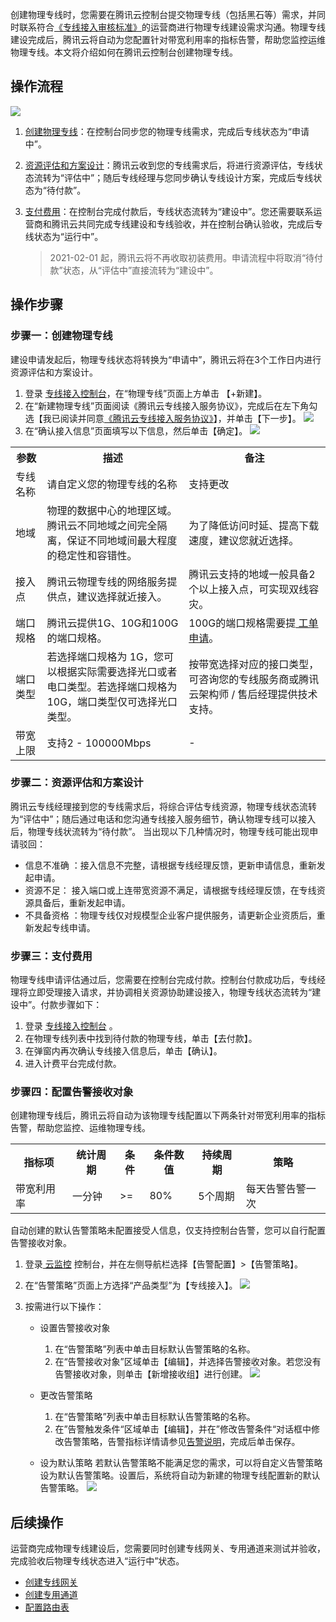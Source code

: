 创建物理专线时，您需要在腾讯云控制台提交物理专线（包括黑石等）需求，并同时联系符合[《专线接入审核标准》](https://cloud.tencent.com/document/product/216/45875)的运营商进行物理专线建设需求沟通。物理专线建设完成后，腾讯云将自动为您配置针对带宽利用率的指标告警，帮助您监控运维物理专线。本文将介绍如何在腾讯云控制台创建物理专线。

## 操作流程
![](https://main.qcloudimg.com/raw/a34f5ace09d70be4de19d1d21d8c6f67.png)
1. [创建物理专线](#buzhou1)：在控制台同步您的物理专线需求，完成后专线状态为“申请中”。

2. [资源评估和方案设计](#buzhou2)：腾讯云收到您的专线需求后，将进行资源评估，专线状态流转为“评估中”；随后专线经理与您同步确认专线设计方案，完成后专线状态为“待付款”。

3. [支付费用](#buzhou3)：在控制台完成付款后，专线状态流转为“建设中”。您还需要联系运营商和腾讯云共同完成专线建设和专线验收，并在控制台确认验收，完成后专线状态为“运行中”。

   > 2021-02-01 起，腾讯云将不再收取初装费用。申请流程中将取消“待付款”状态，从“评估中”直接流转为“建设中”。

## 操作步骤
<span id="buzhou1"></span>

### 步骤一：创建物理专线
建设申请发起后，物理专线状态将转换为“申请中”，腾讯云将在3个工作日内进行资源评估和方案设计。
1. 登录 [专线接入控制台]( https://console.cloud.tencent.com/dc/dc)，在“物理专线”页面上方单击 【+新建】。
2. 在“新建物理专线”页面阅读《腾讯云专线接入服务协议》，完成后在左下角勾选【我已阅读并同意[《腾讯云专线接入服务协议》](https://cloud.tencent.com/document/product/216/45873)】，并单击【下一步】。
    ![](https://main.qcloudimg.com/raw/311d90253642885ef33eea0d1f844ff4.png)
3. 在“确认接入信息”页面填写以下信息，然后单击【确定】。
	![](https://main.qcloudimg.com/raw/3fb71655b223461d0bd7c2b2b677d023.png)
<table>
<tr>
<th width="10%">参数</th>
<th width="45%">描述</th>
<th width="45%">备注</th>
</tr>
<tr>
<td>专线名称</td>
<td>请自定义您的物理专线的名称</td>
<td>支持更改</td>
</tr>
<tr>
<td>地域</td>
<td>物理的数据中心的地理区域。腾讯云不同地域之间完全隔离，保证不同地域间最大程度的稳定性和容错性。</td>
<td>为了降低访问时延、提高下载速度，建议您就近选择。</td>
</tr>
<tr>
<td>接入点</td>
<td>腾讯云物理专线的网络服务提供点，建议选择就近接入。</td>
<td>腾讯云支持的地域一般具备2个以上接入点，可实现双线容灾。</td>
</tr>
<tr>
<td>端口规格</td>
<td>腾讯云提供1G、10G和100G的端口规格。</td>
<td>100G的端口规格需要提<a href="https://console.cloud.tencent.com/workorder/category"> 工单申请</a>。</td>
</tr>
<tr>
<td>端口类型</td>
<td> 若选择端口规格为 1G，您可以根据实际需要选择光口或者电口类型。若选择端口规格为 10G，端口类型仅可选择光口类型。</td>
<td>按带宽选择对应的接口类型，可咨询您的专线服务商或腾讯云架构师 / 售后经理提供技术支持。</td>
</tr>
<tr>
<td>带宽上限</td>
<td>支持2 - 100000Mbps</td>
<td>- </td>
</tr>
</table>
<span id="buzhou2"></span>

### 步骤二：资源评估和方案设计
腾讯云专线经理接到您的专线需求后，将综合评估专线资源，物理专线状态流转为“评估中”；随后通过电话和您沟通专线接入服务细节，确认物理专线可以接入后，物理专线状流转为“待付款”。
当出现以下几种情况时，物理专线可能出现申请驳回：

- 信息不准确 ：接入信息不完整，请根据专线经理反馈，更新申请信息，重新发起申请。
- 资源不足： 接入端口或上连带宽资源不满足，请根据专线经理反馈，在专线资源具备后，重新发起申请。
- 不具备资格 ：物理专线仅对规模型企业客户提供服务，请更新企业资质后，重新发起专线申请。

<span id="buzhou3"></span>
### 步骤三：支付费用
物理专线申请评估通过后，您需要在控制台完成付款。控制台付款成功后，专线经理将立即受理接入请求，并协调相关资源协助建设接入，物理专线状态流转为“建设中”。付款步骤如下：

1. 登录 [专线接入控制台]( https://console.cloud.tencent.com/dc/dc) 。
2. 在物理专线列表中找到待付款的物理专线，单击【去付款】。
3. 在弹窗内再次确认专线接入信息后，单击【确认】。
4. 进入计费平台完成付款。

### 步骤四：配置告警接收对象

创建物理专线后，腾讯云将自动为该物理专线配置以下两条针对带宽利用率的指标告警，帮助您监控、运维物理专线。
<table>
<tr>
<th>指标项</th>
<th>统计周期</th>
<th>条件</th>
<th>条件数值</th>
<th>持续周期</th>
<th>策略</th>
</tr>
<tr>
<td>带宽利用率 </td>
<td>一分钟</td>
<td>>=</td>
<td>80%</td>
<td>5个周期</td>
<td>每天告警告警一次 </td>
</tr>
</table>

自动创建的默认告警策略未配置接受人信息，仅支持控制台告警，您可以自行配置告警接收对象。
1. 登录[ 云监控](https://console.cloud.tencent.com/monitor/overview) 控制台，并在左侧导航栏选择【告警配置】>【告警策略】。
2. 在“告警策略”页面上方选择“产品类型”为【专线接入】。
 ![](https://main.qcloudimg.com/raw/dd623aec4ea3048e34922cfbc75261c7.png)
3. 按需进行以下操作：

    - 设置告警接收对象
      1. 在“告警策略”列表中单击目标默认告警策略的名称。
      2. 在“告警接收对象”区域单击【编辑】，并选择告警接收对象。若您没有告警接收对象，则单击【新增接收组】进行创建。
         ![](https://main.qcloudimg.com/raw/12444a2429ead98ac07897d7955c7426.png)

    - 更改告警策略
      1. 在“告警策略”列表中单击目标默认告警策略的名称。
      2. 在”告警触发条件“区域单击【编辑】，并在”修改告警条件“对话框中修改告警策略，告警指标详情请参见[告警说明]()，完成后单击保存。

    - 设为默认策略
      若默认告警策略不能满足您的需求，可以将自定义告警策略设为默认告警策略。设置后，系统将自动为新建的物理专线配置新的默认告警策略。
      ![](https://main.qcloudimg.com/raw/912bb01ae7fce69ea811229ede89d5b8.png)

## 后续操作

运营商完成物理专线建设后，您需要同时创建专线网关、专用通道来测试并验收，完成验收后物理专线状态进入“运行中”状态。

- [创建专线网关](https://cloud.tencent.com/document/product/216/19256)
- [创建专用通道](https://cloud.tencent.com/document/product/216/19250)
- [配置路由表](https://cloud.tencent.com/document/product/216/19259)